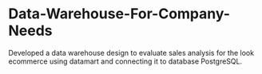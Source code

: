 # Data-Warehouse-For-Company-Needs
Developed  a data warehouse design to evaluate sales analysis for the look ecommerce using datamart and connecting it to database PostgreSQL.
